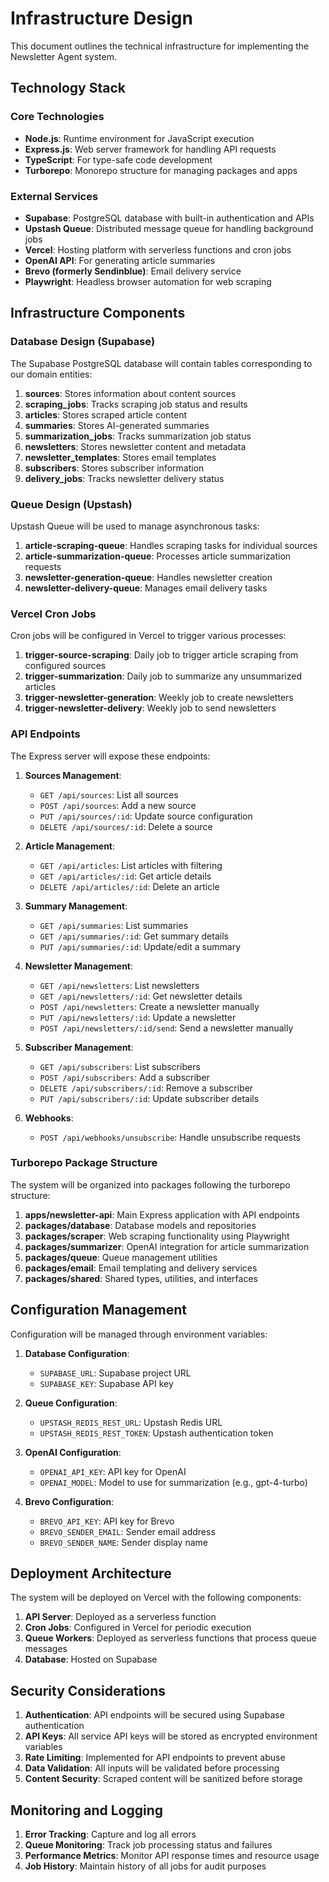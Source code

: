 # Infrastructure Design

This document outlines the technical infrastructure for implementing the Newsletter Agent system.

## Technology Stack

### Core Technologies

- **Node.js**: Runtime environment for JavaScript execution
- **Express.js**: Web server framework for handling API requests
- **TypeScript**: For type-safe code development
- **Turborepo**: Monorepo structure for managing packages and apps

### External Services

- **Supabase**: PostgreSQL database with built-in authentication and APIs
- **Upstash Queue**: Distributed message queue for handling background jobs
- **Vercel**: Hosting platform with serverless functions and cron jobs
- **OpenAI API**: For generating article summaries
- **Brevo (formerly Sendinblue)**: Email delivery service
- **Playwright**: Headless browser automation for web scraping

## Infrastructure Components

### Database Design (Supabase)

The Supabase PostgreSQL database will contain tables corresponding to our domain entities:

1. **sources**: Stores information about content sources
2. **scraping_jobs**: Tracks scraping job status and results
3. **articles**: Stores scraped article content
4. **summaries**: Stores AI-generated summaries
5. **summarization_jobs**: Tracks summarization job status
6. **newsletters**: Stores newsletter content and metadata
7. **newsletter_templates**: Stores email templates
8. **subscribers**: Stores subscriber information
9. **delivery_jobs**: Tracks newsletter delivery status

### Queue Design (Upstash)

Upstash Queue will be used to manage asynchronous tasks:

1. **article-scraping-queue**: Handles scraping tasks for individual sources
2. **article-summarization-queue**: Processes article summarization requests
3. **newsletter-generation-queue**: Handles newsletter creation
4. **newsletter-delivery-queue**: Manages email delivery tasks

### Vercel Cron Jobs

Cron jobs will be configured in Vercel to trigger various processes:

1. **trigger-source-scraping**: Daily job to trigger article scraping from configured sources
2. **trigger-summarization**: Daily job to summarize any unsummarized articles
3. **trigger-newsletter-generation**: Weekly job to create newsletters
4. **trigger-newsletter-delivery**: Weekly job to send newsletters

### API Endpoints

The Express server will expose these endpoints:

1. **Sources Management**:
   - `GET /api/sources`: List all sources
   - `POST /api/sources`: Add a new source
   - `PUT /api/sources/:id`: Update source configuration
   - `DELETE /api/sources/:id`: Delete a source

2. **Article Management**:
   - `GET /api/articles`: List articles with filtering
   - `GET /api/articles/:id`: Get article details
   - `DELETE /api/articles/:id`: Delete an article

3. **Summary Management**:
   - `GET /api/summaries`: List summaries
   - `GET /api/summaries/:id`: Get summary details
   - `PUT /api/summaries/:id`: Update/edit a summary

4. **Newsletter Management**:
   - `GET /api/newsletters`: List newsletters
   - `GET /api/newsletters/:id`: Get newsletter details
   - `POST /api/newsletters`: Create a newsletter manually
   - `PUT /api/newsletters/:id`: Update a newsletter
   - `POST /api/newsletters/:id/send`: Send a newsletter manually

5. **Subscriber Management**:
   - `GET /api/subscribers`: List subscribers
   - `POST /api/subscribers`: Add a subscriber
   - `DELETE /api/subscribers/:id`: Remove a subscriber
   - `PUT /api/subscribers/:id`: Update subscriber details

6. **Webhooks**:
   - `POST /api/webhooks/unsubscribe`: Handle unsubscribe requests

### Turborepo Package Structure

The system will be organized into packages following the turborepo structure:

1. **apps/newsletter-api**: Main Express application with API endpoints
2. **packages/database**: Database models and repositories
3. **packages/scraper**: Web scraping functionality using Playwright
4. **packages/summarizer**: OpenAI integration for article summarization
5. **packages/queue**: Queue management utilities
6. **packages/email**: Email templating and delivery services
7. **packages/shared**: Shared types, utilities, and interfaces

## Configuration Management

Configuration will be managed through environment variables:

1. **Database Configuration**:
   - `SUPABASE_URL`: Supabase project URL
   - `SUPABASE_KEY`: Supabase API key

2. **Queue Configuration**:
   - `UPSTASH_REDIS_REST_URL`: Upstash Redis URL
   - `UPSTASH_REDIS_REST_TOKEN`: Upstash authentication token

3. **OpenAI Configuration**:
   - `OPENAI_API_KEY`: API key for OpenAI
   - `OPENAI_MODEL`: Model to use for summarization (e.g., gpt-4-turbo)

4. **Brevo Configuration**:
   - `BREVO_API_KEY`: API key for Brevo
   - `BREVO_SENDER_EMAIL`: Sender email address
   - `BREVO_SENDER_NAME`: Sender display name

## Deployment Architecture

The system will be deployed on Vercel with the following components:

1. **API Server**: Deployed as a serverless function
2. **Cron Jobs**: Configured in Vercel for periodic execution
3. **Queue Workers**: Deployed as serverless functions that process queue messages
4. **Database**: Hosted on Supabase

## Security Considerations

1. **Authentication**: API endpoints will be secured using Supabase authentication
2. **API Keys**: All service API keys will be stored as encrypted environment variables
3. **Rate Limiting**: Implemented for API endpoints to prevent abuse
4. **Data Validation**: All inputs will be validated before processing
5. **Content Security**: Scraped content will be sanitized before storage

## Monitoring and Logging

1. **Error Tracking**: Capture and log all errors
2. **Queue Monitoring**: Track job processing status and failures
3. **Performance Metrics**: Monitor API response times and resource usage
4. **Job History**: Maintain history of all jobs for audit purposes 